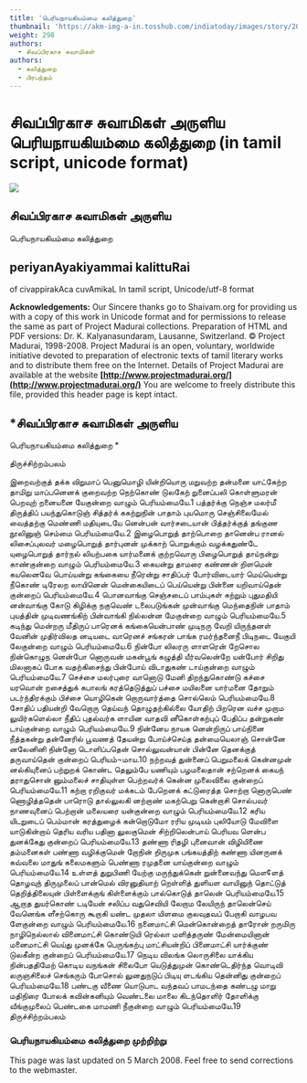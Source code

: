 ```yaml
---
title: 'பெரியநாயகியம்மை கலித்துறை'
thumbnail: 'https://akm-img-a-in.tosshub.com/indiatoday/images/story/201911/saffron-770x433.jpeg?NbdQ1v2j67d5MD8B8kZ1Vck7M6rseCRO'
weight: 298
authors:
  - சிவப்பிரகாச சுவாமிகள்
authors:
  - கலித்துறை
  - பிரபந்தம்
---
```


# சிவப்பிரகாச சுவாமிகள் அருளிய பெரியநாயகியம்மை கலித்துறை (in tamil script, unicode format)

![](https://www.projectmadurai.org/projectmadurai/pmdr0.gif)

## சிவப்பிரகாச சுவாமிகள் அருளிய
பெரியநாயகியம்மை கலித்துறை

## periyanAyakiyammai kalittuRai
of civappirakAca cuvAmikaL
In tamil script, Unicode/utf-8 format

**Acknowledgements:**
Our Sincere thanks go to Shaivam.org for providing us with a copy of this work in Unicode format and
for permissions to release the same as part of Project Madurai collections.
Preparation of HTML and PDF versions: Dr. K. Kalyanasundaram, Lausanne, Switzerland.
© Project Madurai, 1998-2008.
Project Madurai is an open, voluntary, worldwide initiative devoted to preparation
of electronic texts of tamil literary works and to distribute them free on the Internet.
Details of Project Madurai are available at the website
**[http://www.projectmadurai.org/](http://www.projectmadurai.org/)**
You are welcome to freely distribute this file, provided this header page is kept intact.

## *சிவப்பிரகாச சுவாமிகள் அருளிய
பெரியநாயகியம்மை கலித்துறை
*

திருச்சிற்றம்பலம்

இறைவற்குத் தக்க விறுமாப் பெனுமொழி யின்றியொரு
மறுவற்ற தன்மனை யாட்கேற்ற தாமிறு மாப்பனெனக்
குறைவற்ற நெற்கொண் டுலகேற் றுனைப்பலி கொள்ளுமரன்
பெறவுற் றனையனை யேகுன்றை வாழும் பெரியம்மையே.1 பத்தர்க்கு நெஞ்ச மலர்மீ திருத்திப் பயந்துகொடுஞ்
சித்தர்க் ககற்றுநின் பாதாம் புயமொரு செஞ்சிலைமேல்
வைத்தற்கு மெண்ணி மதியுடையே னென்பன் வார்சடையான்
பித்தர்க்குத் தங்குண நூலினுஞ் செம்மை பெரியம்மையே.2 இழைபொறுத் தாற்பொறை தானென்ப ரானல் லிசைப்புலவர்
மழைபொறுத் தார்புனன் முக்காற் பொறுக்கும் வழக்கதுண்டே
யுழைபொறுத் தார்நல் லியற்பகை யார்மனைக் குற்றவொரு
பிழைபொறுத் தாய்நன்று காண்குன்றை வாழும் பெரியம்மையே.3 கையன்று தாமரை கண்ணன் றிளமென் கயலெனவே
பொய்யன்று கங்கையை நீரென்று சாதிப்பர் போர்விடையார்
மெய்யென்று நீகொண் டிரேலற லாயினென் மென்கையிடைப்
பெய்யென்று பின்னை யறிவாய்தென் குன்றைப் பெரியம்மையே.4 பொனவாங்கு செஞ்சடைப் பாம்புகள் சுற்றும் புதுமதியி
னன்வாங்கு கோடு கிழிக்கு நகுவெண் டலைபடுங்கன்
முன்வாங்கு மெந்தைநின் பாதாம் புயத்தின் முடிவணங்கிற்
பின்வாங்கி நில்லன்ன மேகுன்றை வாழும் பெரியம்மையே.5 கடிந்து மென்றரு மீதிருப் பாரெனக் கங்கையென்பாண்
முடிநரு வேறி யிருந்தனள் வேனின் முதிர்விலத
னடியடை வாரெனச் சங்கரன் பாங்க ரமர்ந்தனைநீ
பிடிநடை யேகுயி லேகுன்றை வாழும் பெரியம்மையே.6 நின்போ லிலரரு ளாளரென் றேசொல நின்கொழுந
னென்போ னொருவன் மகன்பூங் கழுத்தி யீர்வலென்றே
யன்போர் சிறிது மிலனாகப் போக வதற்கிசைந்து
பின்போய் விடாதுகண் டாய்குன்றை வாழும் பெரியம்மையே.7 செச்சை மலர்புரை வானொடு மேனி திறந்துகொண்டு
கச்சை யரவொன் றசைத்துக் கபாலங் கரத்தெடுத்துப்
பச்சை மயிலனை யார்மனை தோறும் படர்ந்திரக்கும்
பிச்சை யொழிகென் றொருவார்த்தை சொல்லெம் பெரியம்மையே.8 சோதிப் பதியன்றி வேறொரு தெய்வந் தொழுதற்கில்லை
யோதிற் பிறரென வச்ச முறாம லுயிர்களெல்லா
நீதிப் புதல்வர்க ளாயின வாதவி னீகொள்கற்புப்
பேதிப்ப தன்றுகண் டாய்குன்றை வாழும் பெரியம்மையே.9 நின்னேய நாயக னென்றிருப் பாய்நினை நீத்தகன்று
தன்னேரில் பூவணத் தேயன்று போய்ச்செய்த தன்மையெலாஞ்
சொன்னே னலேனினி நின்னோ டொளிப்பதென் சொல்லுவன்யான்
பின்னே தெனக்குத் தருவாய்தென் குன்றைப் பெரியம்¬மாய.10 நற்றவத் துன்னைப் பெறுமலைக் கென்னமுன் னல்கியுனைப்
பற்றுறக் கொண்ட தெலும்பே யணியும் பழமலைதான்
சற்றெனக் கையந் தராதுசொன் னும்மலைச் சாதியுள்ள
பெற்றவர்க் கென்ன முலைவிலை குன்றைப் பெரியம்மையே.11 கற்றா ரறிகுவர் மக்கடம் பேறெனக் கட்டுரைத்த
சொற்றா னொருபெண் ணொழித்ததென் பாரொடு தால்லுலகி
னற்றாண் மகற்பெறு கென்றாசி சொல்பவர் நாணவுனைப்
பெற்றான் மலையரை யன்குன்றை வாழும் பெரியம்மையே.12 கரிய யிடறுடைப் பெம்மான் கரத்துழைக் கன்றொடுமோ
ரரிய முடியம் புலியோடு மேவிளை யாடுகின்றாய்
தெரிய வரிய பதினா லுலகுமென் சிற்றிலென்பாய்
பெரியவ ளென்ப துனக்கேது குன்றைப் பெரியம்மையே.13 தண்ணா ரிதழி புனைவான் விழியிணை தம்மனைகள்
பண்ணா வழிக்குமென் றோநின் றிருமுக பங்கயத்திற்
கண்ணா யினருனக் கவ்வலை மாதுங் கலைமகளும்
பெண்ணா ரமுதனை யாய்குன்றை வாழும் பெரியம்மையே.14 உள்ளத் துறுபிணி யேற்கு மருந்துக்கென் றுன்னைவந்து
மௌ¢ளத் தொழவுந் திருமுலைப் பான்மெல் விரனுதியாற்
றெள்ளித் துளியள வாயினுந் தொட்டுத் தெறித்திலையுன்
பிள்ளைக்குங் கிள்ளைக்கும் பால்கொடுத் தாலென் பெரியம்மையே.15 ஆறாத துயர்கொண் டடியேன் சலிப்ப வதுசெவியி
லேறாம லேயிருந் தாலென்செய் வேனெங்க ளீசற்கொரு
கூறாகி யண்ட முதலா யிளமை குலவுதவப்
பேறாகி வாழபவ ளேகுன்றை வாழும் பெரியம்மையே.16 நனைமாட்சி மென்கொன்றைத் தாரோன் றருமிரு நாழிநெல்லால்
வினைமாட்சி கொண்டுயி ரெல்லா மளித்தருண் மேன்மையினான்
மனைமாட்சி யெய்து முனக்கே பெருங்கற்பு மாட்சியன்றிப்
பினைமாட்சி யார்க்குண் டுலகீன்ற குன்றைப் பெரியம்மையே.17 நெடிய விலங்க லொருசிலை யாக்கிய நின்பததிமேற்
கொடிய வநங்கன் சிலைபோ யெடுத்துமுன் கொண்டெதிர்ந்த
வொடிவி லருஞசிலைச் செங்கரும் போசொல் லுனதுநடுப்
பிடியு ளடங்கிய தென்னிது குன்றைப் பெரியம்மையே.18 பண்டகு வீணை யொடுபாட வந்தவப் பாமடந்தை
கண்டழு மாறு மதிநிரை போலக் கவின்கனியும்
வெண்டலை மாலை கிடந்தொளிர் தோளிக்கு வீங்குமுலைப்
பெண்டகை மாமணி நீகுன்றை வாழும் பெரியம்மையே.19
திருச்சிற்றம்பலம்

### பெரியநாயகியம்மை கலித்துறை முற்றிற்று
This page was last updated on 5 March 2008.
Feel free to send corrections to the webmaster.